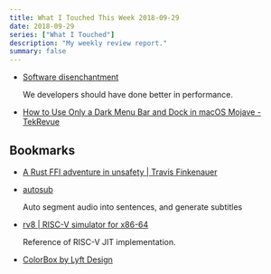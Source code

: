 ```yaml
---
title: What I Touched This Week 2018-09-29
date: 2018-09-29
series: ["What I Touched"]
description: "My weekly review report."
summary: false
---
```


* [Software disenchantment](http://tonsky.me/blog/disenchantment/)

    We developers should have done better in performance.

* [How to Use Only a Dark Menu Bar and Dock in macOS Mojave - TekRevue](https://www.tekrevue.com/tip/only-dark-menu-bar-dock-mojave/)

<!--more-->

## Bookmarks

* [A Rust FFI adventure in unsafety | Travis Finkenauer](https://travisf.net/capstone-rs-unsafety-adventure)
* [autosub](https://github.com/agermanidis/autosub?files=1)

    Auto segment audio into sentences, and generate subtitles

* [rv8 | RISC-V simulator for x86-64](https://rv8.io/)

    Reference of RISC-V JIT implementation.

* [ColorBox by Lyft Design](https://www.colorbox.io/)

